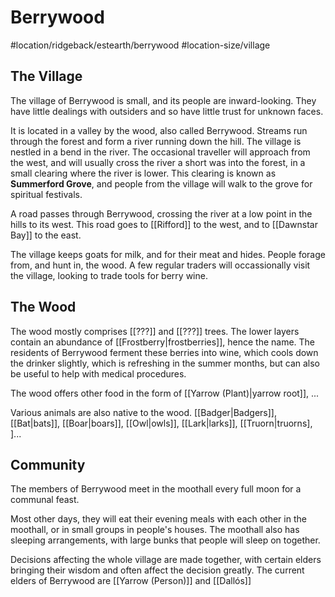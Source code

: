 # Berrywood
#location/ridgeback/estearth/berrywood #location-size/village

## The Village
The village of Berrywood is small, and its people are inward-looking. They have little dealings with outsiders and so have little trust for unknown faces.

It is located in a valley by the wood, also called Berrywood. Streams run through the forest and form a river running down the hill. The village is nestled in a bend in the river. The occasional traveller will approach from the west, and will usually cross the river a short was into the forest, in a small clearing where the river is lower. This clearing is known as **Summerford Grove**, and people from the village will walk to the grove for spiritual festivals.

A road passes through Berrywood, crossing the river at a low point in the hills to its west. This road goes to [[Rifford]] to the west, and to [[Dawnstar Bay]] to the east.

The village keeps goats for milk, and for their meat and hides. People forage from, and hunt in, the wood. A few regular traders will occassionally visit the village, looking to trade tools for berry wine.

## The Wood
The wood mostly comprises [[???]] and [[???]] trees. The lower layers contain an abundance of [[Frostberry|frostberries]], hence the name. The residents of Berrywood ferment these berries into wine, which cools down the drinker slightly, which is refreshing in the summer months, but can also be useful to help with medical procedures.

The wood offers other food in the form of [[Yarrow (Plant)|yarrow root]], ...

Various animals are also native to the wood. [[Badger|Badgers]], [[Bat|bats]], [[Boar|boars]], [[Owl|owls]], [[Lark|larks]], [[Truorn|truorns], ]...

## Community
The members of Berrywood meet in the moothall every full moon for a communal feast.

Most other days, they will eat their evening meals with each other in the moothall, or in small groups in people's houses. The moothall also has sleeping arrangements, with large bunks that people will sleep on together.

Decisions affecting the whole village are made together, with certain elders bringing their wisdom and often affect the decision greatly. The current elders of Berrywood are [[Yarrow (Person)]] and [[Dallós]]